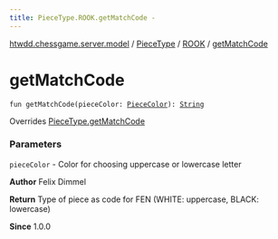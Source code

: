 ```yaml
---
title: PieceType.ROOK.getMatchCode - 
---
```


[htwdd.chessgame.server.model](../../index.html) / [PieceType](../index.html) / [ROOK](index.html) / [getMatchCode](./get-match-code.html)

# getMatchCode

`fun getMatchCode(pieceColor: `[`PieceColor`](../../-piece-color/index.html)`): `[`String`](https://kotlinlang.org/api/latest/jvm/stdlib/kotlin/-string/index.html)

Overrides [PieceType.getMatchCode](../get-match-code.html)

### Parameters

`pieceColor` - Color for choosing uppercase or lowercase letter

**Author**
Felix Dimmel

**Return**
Type of piece as code for FEN (WHITE: uppercase, BLACK: lowercase)

**Since**
1.0.0

